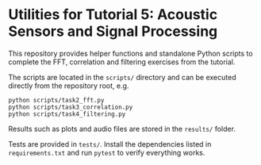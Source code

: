 Utilities for Tutorial 5: Acoustic Sensors and Signal Processing
================================================================

This repository provides helper functions and standalone Python scripts to
complete the FFT, correlation and filtering exercises from the tutorial.

The scripts are located in the `scripts/` directory and can be executed directly
from the repository root, e.g.

```
python scripts/task2_fft.py
python scripts/task3_correlation.py
python scripts/task4_filtering.py
```

Results such as plots and audio files are stored in the `results/` folder.

Tests are provided in `tests/`. Install the dependencies listed in
`requirements.txt` and run `pytest` to verify everything works.
